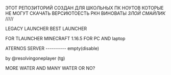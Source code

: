 ЭТОТ РЕПОЗИТОРИЙ СОЗДАН ДЛЯ ШКОЛЬНЫХ ПК НОУТОВ  КОТОРЫЕ НЕ МОГУТ СКАЧАТЬ ВЕРСИЮТОЕСТЬ РКН ВИНОВАТЫ *ЗЛОЙ СМАЙЛИК* ///// 

LEGACY LAUNCHER BEST LAUNCHER



FOR TLAUNCHER MINECRAFT 1.16.5 FOR PC AND laptop



ATERNOS SERVER ---------- empty(disable)



by @resolvingoneplayer (tg)



MORE WATER AND MANY WATER OR NO?
